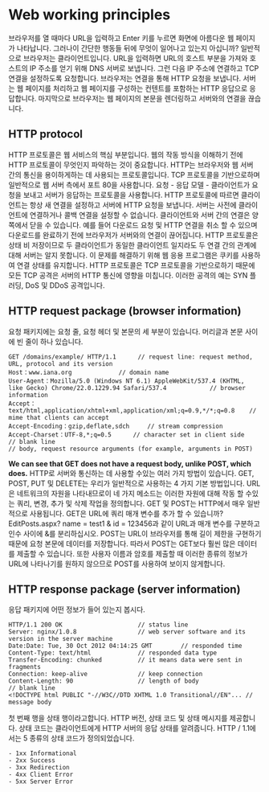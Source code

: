 # Web working principles
브라우저를 열 때마다 URL을 입력하고 Enter 키를 누르면 화면에 아름다운 웹 페이지가 나타납니다. 그러나이 간단한 행동들 뒤에 무엇이 일어나고 있는지 아십니까?
일반적으로 브라우저는 클라이언트입니다. URL을 입력하면 URL의 호스트 부분을 가져와 호스트의 IP 주소를 얻기 위해 DNS 서버로 보냅니다. 그런 다음 IP 주소에 연결하고 TCP 연결을 설정하도록 요청합니다. 브라우저는 연결을 통해 HTTP 요청을 보냅니다. 서버는 웹 페이지를 처리하고 웹 페이지를 구성하는 컨텐트를 포함하는 HTTP 응답으로 응답합니다. 마지막으로 브라우저는 웹 페이지의 본문을 렌더링하고 서버와의 연결을 끊습니다.

## HTTP protocol
HTTP 프로토콜은 웹 서비스의 핵심 부분입니다. 웹의 작동 방식을 이해하기 전에 HTTP 프로토콜이 무엇인지 파악하는 것이 중요합니다.
HTTP는 브라우저와 웹 서버 간의 통신을 용이하게하는 데 사용되는 프로토콜입니다. TCP 프로토콜을 기반으로하며 일반적으로 웹 서버 측에서 포트 80을 사용합니다. 요청 - 응답 모델 - 클라이언트가 요청을 보내고 서버가 응답하는 프로토콜을 사용합니다. HTTP 프로토콜에 따르면 클라이언트는 항상 새 연결을 설정하고 서버에 HTTP 요청을 보냅니다. 서버는 사전에 클라이언트에 연결하거나 콜백 연결을 설정할 수 없습니다. 클라이언트와 서버 간의 연결은 양쪽에서 닫을 수 있습니다. 예를 들어 다운로드 요청 및 HTTP 연결을 취소 할 수 있으며 다운로드를 완료하기 전에 브라우저가 서버와의 연결이 끊어집니다.
HTTP 프로토콜은 상태 비 저장이므로 두 클라이언트가 동일한 클라이언트 일지라도 두 연결 간의 관계에 대해 서버는 알지 못합니다. 이 문제를 해결하기 위해 웹 응용 프로그램은 쿠키를 사용하여 연결 상태를 유지합니다.
HTTP 프로토콜은 TCP 프로토콜을 기반으로하기 때문에 모든 TCP 공격은 서버의 HTTP 통신에 영향을 미칩니다. 이러한 공격의 예는 SYN 플러딩, DoS 및 DDoS 공격입니다.

## HTTP request package (browser information)
요청 패키지에는 요청 줄, 요청 헤더 및 본문의 세 부분이 있습니다. 머리글과 본문 사이에 빈 줄이 하나 있습니다.

```
GET /domains/example/ HTTP/1.1      // request line: request method, URL, protocol and its version
Host：www.iana.org             // domain name
User-Agent：Mozilla/5.0 (Windows NT 6.1) AppleWebKit/537.4 (KHTML, like Gecko) Chrome/22.0.1229.94 Safari/537.4            // browser information
Accept：text/html,application/xhtml+xml,application/xml;q=0.9,*/*;q=0.8    // mime that clients can accept
Accept-Encoding：gzip,deflate,sdch     // stream compression
Accept-Charset：UTF-8,*;q=0.5      // character set in client side
// blank line
// body, request resource arguments (for example, arguments in POST)
```
**We can see that GET does not have a request body, unlike POST, which does.**
HTTP로 서버와 통신하는 데 사용할 수있는 여러 가지 방법이 있습니다. GET, POST, PUT 및 DELETE는 우리가 일반적으로 사용하는 4 가지 기본 방법입니다. URL은 네트워크의 자원을 나타내므로이 네 가지 메소드는 이러한 자원에 대해 작동 할 수있는 쿼리, 변경, 추가 및 삭제 작업을 정의합니다. GET 및 POST는 HTTP에서 매우 일반적으로 사용됩니다. GET은 URL에 쿼리 매개 변수를 추가 할 수 있습니까? EditPosts.aspx? name = test1 & id = 123456과 같이 URL과 매개 변수를 구분하고 인수 사이에 &를 분리하십시오. POST는 URL이 브라우저를 통해 길이 제한을 구현하기 때문에 요청 본문에 데이터를 저장합니다. 따라서 POST는 GET보다 훨씬 많은 데이터를 제출할 수 있습니다. 또한 사용자 이름과 암호를 제출할 때 이러한 종류의 정보가 URL에 나타나기를 원하지 않으므로 POST를 사용하여 보이지 않게합니다.

## HTTP response package (server information)
응답 패키지에 어떤 정보가 들어 있는지 봅시다.
```
HTTP/1.1 200 OK                     // status line
Server: nginx/1.0.8                 // web server software and its version in the server machine
Date:Date: Tue, 30 Oct 2012 04:14:25 GMT        // responded time
Content-Type: text/html             // responded data type
Transfer-Encoding: chunked          // it means data were sent in fragments
Connection: keep-alive              // keep connection
Content-Length: 90                  // length of body
// blank line
<!DOCTYPE html PUBLIC "-//W3C//DTD XHTML 1.0 Transitional//EN"... // message body
```
첫 번째 행을 상태 행이라고합니다. HTTP 버전, 상태 코드 및 상태 메시지를 제공합니다.
상태 코드는 클라이언트에게 HTTP 서버의 응답 상태를 알려줍니다. HTTP / 1.1에서는 5 종류의 상태 코드가 정의되었습니다.
```
- 1xx Informational
- 2xx Success
- 3xx Redirection
- 4xx Client Error
- 5xx Server Error
```
